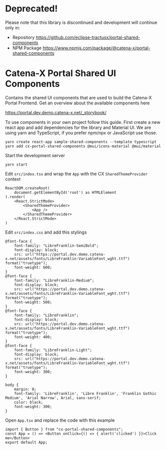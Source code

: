 # Deprecated!

Please note that this library is discontinued and development will continue only in:
* Repository https://github.com/eclipse-tractusx/portal-shared-components
* NPM Package https://www.npmjs.com/package/@catena-x/portal-shared-components


# Catena-X Portal Shared UI Components

Contains the shared UI components that are used to build the Catena-X Portal Frontend.
Get an overview about the available components here

https://portal.dev.demo.catena-x.net/_storybook/

To use components in your own project follow this guide.
First create a new react app and add dependencies for the library and Material UI.
We are using yarn and TypeScript, if you prefer npm/npx or JavaScript use those.

    yarn create react-app sample-shared-components --template typescript
    yarn add cx-portal-shared-components @mui/icons-material @mui/material


Start the development server

    yarn start


Edit `src/index.tsx` and wrap the `App` with the CX `SharedThemeProvider` context

    ReactDOM.createRoot(
        document.getElementById('root') as HTMLElement
    ).render(
        <React.StrictMode>
            <SharedThemeProvider>
                <App />
            </SharedThemeProvider>
        </React.StrictMode>
    )


Edit `src/index.css` and add this stylings

    @font-face {
        font-family: "LibreFranklin-SemiBold";
        font-display: block;
        src: url("https://portal.dev.demo.catena-x.net/assets/fonts/LibreFranklin-VariableFont_wght.ttf") format("truetype");
        font-weight: 600;
    }
    @font-face {
        font-family: "LibreFranklin-Medium";
        font-display: block;
        src: url("https://portal.dev.demo.catena-x.net/assets/fonts/LibreFranklin-VariableFont_wght.ttf") format("truetype");
        font-weight: 500;
    }
    @font-face {
        font-family: "LibreFranklin";
        font-display: block;
        src: url("https://portal.dev.demo.catena-x.net/assets/fonts/LibreFranklin-VariableFont_wght.ttf") format("truetype");
        font-weight: 400;
    }
    @font-face {
        font-family: "LibreFranklin-Light";
        font-display: block;
        src: url("https://portal.dev.demo.catena-x.net/assets/fonts/LibreFranklin-VariableFont_wght.ttf") format("truetype");
        font-weight: 300;
    }

    body {
        margin: 0;
        font-family: 'LibreFranklin', 'Libre Franklin', 'Franklin Gothic Medium', 'Arial Narrow', Arial, sans-serif;
        color: black;
        font-weight: 300;
    }


Open `App.tsx` and replace the code with this example

    import { Button } from "cx-portal-shared-components";
    const App = () => <Button onClick={() => { alert('clicked') }}>Click me</Button>
    export default App;

